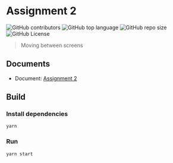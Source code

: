 # Assignment 2

![GitHub contributors](https://img.shields.io/github/contributors/MMA301/assignment-2)
![GitHub top language](https://img.shields.io/github/languages/top/MMA301/assignment-2)
![GitHub repo size](https://img.shields.io/github/repo-size/MMA301/assignment-2)
![GitHub License](https://img.shields.io/github/license/MMA301/assignment-2)

> Moving between screens

## Documents

- Document: [Assignment 2](docs/Assignment%202.docx)

## Build

### Install dependencies

```bash
yarn
```

### Run

```bash
yarn start
```
